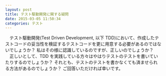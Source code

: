 ```yaml
---
layout: post
title: テスト駆動開発に関する疑問
date: 2015-03-05 11:50:34
categories: テスト
---
```

<!-- {% raw %} -->
<p>　テスト駆動開発(Test Driven Development, 以下 TDD)において、作成したテストコードの妥当性を検証するテストコードを更に用意する必要があるのではないでしょうか？ 私はその様に認識しているのですが、正しいのでしょうか？<br>
　正しいとして、TDD を実践している方々はやはりテストのテストを書いていたりするのでしょうか？ それとも、テストのテストを書かなくても済ませられる方法があるのでしょうか？ ご回答いただければ幸いです。</p>
<!-- {% endraw %} -->
